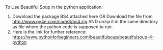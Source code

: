 To Use Beautiful Soup in the python application:
1. Download the package BS4 attached here OR
   Download the file from http://www.py4e.com/code3/bs4.zip
AND unzip it in the same directory as file where the python code is supposed to run.
2. Here is the link for further reference: https://www.pythonforbeginners.com/beautifulsoup/beautifulsoup-4-python
